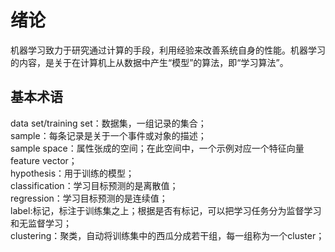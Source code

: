 绪论
====
机器学习致力于研究通过计算的手段，利用经验来改善系统自身的性能。机器学习的内容，是关于在计算机上从数据中产生“模型”的算法，即“学习算法”。<br>

基本术语
-----
data set/training set：数据集，一组记录的集合；<br>
sample：每条记录是关于一个事件或对象的描述；<br>
sample space：属性张成的空间；在此空间中，一个示例对应一个特征向量feature vector；<br>
hypothesis：用于训练的模型；<br>
classification：学习目标预测的是离散值；<br>
regression：学习目标预测的是连续值；<br>
label:标记，标注于训练集之上；根据是否有标记，可以把学习任务分为监督学习和无监督学习；<br>
clustering：聚类，自动将训练集中的西瓜分成若干组，每一组称为一个cluster；<br>

